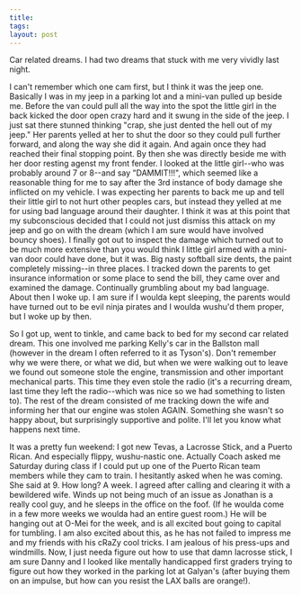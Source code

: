 ```yaml
---
title: 
tags: 
layout: post
---
```

Car related dreams.  I had two dreams that stuck with me very vividly last night.  



I can't remember which one cam first, but I think it was the jeep one.  Basically I was in my jeep in a parking lot and a mini-van pulled up beside me.  Before the van could pull all the way into the spot the little girl in the back kicked the door open crazy hard and it swung in the side of the jeep.  I just sat there stunned thinking "crap, she just dented the hell out of my jeep."  Her parents yelled at her to shut the door so they could pull further forward, and along the way she did it again.  And again once they had reached their final stopping point.  By then she was directly beside me with her door resting agenst my front fender.  I looked at the little girl--who was probably around 7 or 8--and say "DAMMIT!!!",  which seemed like a reasonable thing for me to say after the 3rd instance of body damage she inflicted on my vehicle.  I was expecting her parents to back me up and tell their little girl to not hurt other peoples cars, but instead they yelled at me for using bad language around their daughter. I think it was at this point that my subconscious decided that I could not just dismiss this attack on my jeep and go on with the dream (which I am sure would have involved bouncy shoes).  I finally got out to inspect the damage which turned out to be much more extensive than you would think I little girl armed with a mini-van door could have done, but it was.  Big nasty softball size dents, the paint completely missing--in three places.  I tracked down the parents to get insurance information or some place to send the bill, they came over and examined the damage.  Continually grumbling about my bad language.  About then I woke up.  I am sure if I woulda kept sleeping, the parents would have turned out to be evil ninja pirates and I woulda wushu'd them proper, but I woke up by then.  



So I got up, went to tinkle, and came back to bed for my second car related dream.  This one involved me parking Kelly's car in the Ballston mall (however in the dream I often referred to it as Tyson's).  Don't remember why we were there, or what we did, but when we were walking out to leave we found out someone stole the engine, transmission and other important mechanical parts.  This time they even stole the radio (it's a recurring dream, last time they left the radio--which was nice so we had something to listen to).  The rest of the dream consisted of me tracking down the wife and informing her that our engine was stolen AGAIN.  Something she wasn't so happy about, but surprisingly supportive and polite.  I'll let you know what happens next time.  



It was a pretty fun weekend: I got new Tevas, a Lacrosse Stick, and a Puerto Rican.  And especially flippy, wushu-nastic one.  Actually Coach asked me Saturday during class if I could put up one of the Puerto Rican team members while they cam to train.  I hesitantly asked when he was coming.  She said at 9.  How long? A week.   I agreed after calling and clearing it with a bewildered wife.  Winds up not being much of an issue as Jonathan is a really cool guy, and he sleeps in the office on the foof.  (If he woulda come in a few more weeks we woulda had an entire guest room.) He will be hanging out at O-Mei for the week, and is all excited bout going to capital for tumbling.  I am also excited about this, as he has not failed to impress me and my friends with his cRaZy cool tricks.  I am jealous of his press-ups and windmills.  Now, I just needa figure out how to use that damn lacrosse stick, I am sure Danny and I looked like mentally handicapped first graders trying to figure out how they worked in the parking lot at Galyan's (after buying them on an impulse, but how can you resist the LAX balls are orange!). 
